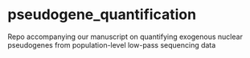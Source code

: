 # pseudogene_quantification
Repo accompanying our manuscript on quantifying exogenous nuclear pseudogenes from population-level low-pass sequencing data
